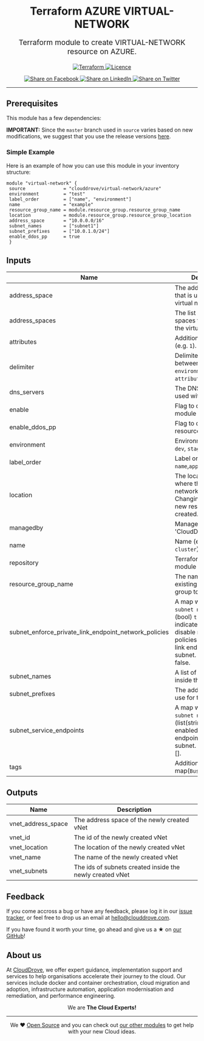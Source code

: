 <!-- This file was automatically generated by the `geine`. Make all changes to `README.yaml` and run `make readme` to rebuild this file. -->


<h1 align="center">
    Terraform AZURE VIRTUAL-NETWORK
</h1>

<p align="center" style="font-size: 1.2rem;"> 
    Terraform module to create VIRTUAL-NETWORK resource on AZURE.
     </p>

<p align="center">

<a href="https://www.terraform.io">
  <img src="https://img.shields.io/badge/Terraform-v1.0.0-green" alt="Terraform">
</a>
<a href="LICENSE.md">
  <img src="https://img.shields.io/badge/License-APACHE-blue.svg" alt="Licence">
</a>


</p>
<p align="center">

<a href='https://facebook.com/sharer/sharer.php?u=https://github.com/clouddrove/terraform-azure-virtual-network'>
  <img title="Share on Facebook" src="https://user-images.githubusercontent.com/50652676/62817743-4f64cb80-bb59-11e9-90c7-b057252ded50.png" />
</a>
<a href='https://www.linkedin.com/shareArticle?mini=true&title=Terraform+AZURE+VIRTUAL-NETWORK&url=https://github.com/clouddrove/terraform-azure-virtual-network'>
  <img title="Share on LinkedIn" src="https://user-images.githubusercontent.com/50652676/62817742-4e339e80-bb59-11e9-87b9-a1f68cae1049.png" />
</a>
<a href='https://twitter.com/intent/tweet/?text=Terraform+AZURE+VIRTUAL-NETWORK&url=https://github.com/clouddrove/terraform-azure-virtual-network'>
  <img title="Share on Twitter" src="https://user-images.githubusercontent.com/50652676/62817740-4c69db00-bb59-11e9-8a79-3580fbbf6d5c.png" />
</a>

</p>
<hr>





## Prerequisites

This module has a few dependencies: 








**IMPORTANT:** Since the `master` branch used in `source` varies based on new modifications, we suggest that you use the release versions [here](https://github.com/clouddrove/terraform-azure-virtual-network/releases).


### Simple Example
Here is an example of how you can use this module in your inventory structure:
```hcl
module "virtual-network" {
 source              = "clouddrove/virtual-network/azure"
 environment         = "test"
 label_order         = ["name", "environment"]
 name                = "example"
 resource_group_name = module.resource_group.resource_group_name
 location            = module.resource_group.resource_group_location
 address_space       = "10.0.0.0/16"
 subnet_names        = ["subnet1"]
 subnet_prefixes     = ["10.0.1.0/24"]
 enable_ddos_pp      = true
 }
  ```






## Inputs

| Name | Description | Type | Default | Required |
|------|-------------|------|---------|:--------:|
| address\_space | The address space that is used by the virtual network. | `string` | `""` | no |
| address\_spaces | The list of the address spaces that is used by the virtual network. | `list(string)` | `[]` | no |
| attributes | Additional attributes (e.g. `1`). | `list(any)` | `[]` | no |
| delimiter | Delimiter to be used between `organization`, `environment`, `name` and `attributes`. | `string` | `"-"` | no |
| dns\_servers | The DNS servers to be used with vNet. | `list(string)` | `[]` | no |
| enable | Flag to control the module creation | `bool` | `true` | no |
| enable\_ddos\_pp | Flag to control the resource creation | `bool` | `false` | no |
| environment | Environment (e.g. `prod`, `dev`, `staging`). | `string` | `""` | no |
| label\_order | Label order, e.g. `name`,`application`. | `list(any)` | `[]` | no |
| location | The location/region where the virtual network is created. Changing this forces a new resource to be created. | `string` | `""` | no |
| managedby | ManagedBy, eg 'CloudDrove'. | `string` | `"hello@clouddrove.com"` | no |
| name | Name  (e.g. `app` or `cluster`). | `string` | `""` | no |
| repository | Terraform current module repo | `string` | `"https://github.com/clouddrove/terraform-azure-virtual-network"` | no |
| resource\_group\_name | The name of an existing resource group to be imported. | `string` | `""` | no |
| subnet\_enforce\_private\_link\_endpoint\_network\_policies | A map with key (string) `subnet name`, value (bool) `true` or `false` to indicate enable or disable network policies for the private link endpoint on the subnet. Default value is false. | `map(bool)` | `{}` | no |
| subnet\_names | A list of public subnets inside the vNet. | `list(string)` | `[]` | no |
| subnet\_prefixes | The address prefix to use for the subnet. | `list(string)` | `[]` | no |
| subnet\_service\_endpoints | A map with key (string) `subnet name`, value (list(string)) to indicate enabled service endpoints on the subnet. Default value is []. | `map(list(string))` | `{}` | no |
| tags | Additional tags (e.g. map(`BusinessUnit`,`XYZ`). | `map(any)` | `{}` | no |

## Outputs

| Name | Description |
|------|-------------|
| vnet\_address\_space | The address space of the newly created vNet |
| vnet\_id | The id of the newly created vNet |
| vnet\_location | The location of the newly created vNet |
| vnet\_name | The name of the newly created vNet |
| vnet\_subnets | The ids of subnets created inside the newly created vNet |






## Feedback 
If you come accross a bug or have any feedback, please log it in our [issue tracker](https://github.com/clouddrove/terraform-azure-virtual-network/issues), or feel free to drop us an email at [hello@clouddrove.com](mailto:hello@clouddrove.com).

If you have found it worth your time, go ahead and give us a ★ on [our GitHub](https://github.com/clouddrove/terraform-azure-virtual-network)!

## About us

At [CloudDrove][website], we offer expert guidance, implementation support and services to help organisations accelerate their journey to the cloud. Our services include docker and container orchestration, cloud migration and adoption, infrastructure automation, application modernisation and remediation, and performance engineering.

<p align="center">We are <b> The Cloud Experts!</b></p>
<hr />
<p align="center">We ❤️  <a href="https://github.com/clouddrove">Open Source</a> and you can check out <a href="https://github.com/clouddrove">our other modules</a> to get help with your new Cloud ideas.</p>

  [website]: https://clouddrove.com
  [github]: https://github.com/clouddrove
  [linkedin]: https://cpco.io/linkedin
  [twitter]: https://twitter.com/clouddrove/
  [email]: https://clouddrove.com/contact-us.html
  [terraform_modules]: https://github.com/clouddrove?utf8=%E2%9C%93&q=terraform-&type=&language=
